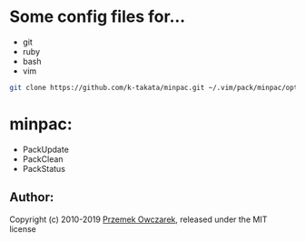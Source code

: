 Some config files for...
========================
- git
- ruby
- bash
- vim

```bash
git clone https://github.com/k-takata/minpac.git ~/.vim/pack/minpac/opt/minpac
```

minpac:
=======
- PackUpdate
- PackClean
- PackStatus

Author:
------
Copyright (c) 2010-2019 [Przemek Owczarek](http://twitter.com/powczarek), released under the MIT license

